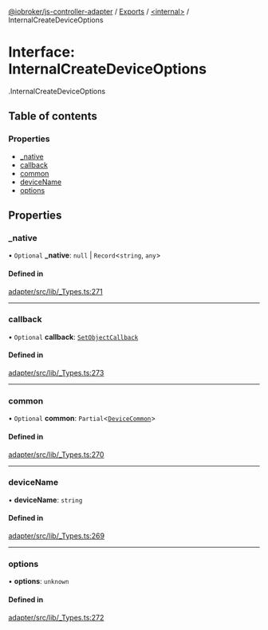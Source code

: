 [@iobroker/js-controller-adapter](../README.md) / [Exports](../modules.md) / [<internal\>](../modules/internal_.md) / InternalCreateDeviceOptions

# Interface: InternalCreateDeviceOptions

[<internal>](../modules/internal_.md).InternalCreateDeviceOptions

## Table of contents

### Properties

- [\_native](internal_.InternalCreateDeviceOptions.md#_native)
- [callback](internal_.InternalCreateDeviceOptions.md#callback)
- [common](internal_.InternalCreateDeviceOptions.md#common)
- [deviceName](internal_.InternalCreateDeviceOptions.md#devicename)
- [options](internal_.InternalCreateDeviceOptions.md#options)

## Properties

### \_native

• `Optional` **\_native**: ``null`` \| `Record`<`string`, `any`\>

#### Defined in

[adapter/src/lib/_Types.ts:271](https://github.com/ioBroker/ioBroker.js-controller/blob/da5874cc/packages/adapter/src/lib/_Types.ts#L271)

___

### callback

• `Optional` **callback**: [`SetObjectCallback`](../modules/internal_.md#setobjectcallback)

#### Defined in

[adapter/src/lib/_Types.ts:273](https://github.com/ioBroker/ioBroker.js-controller/blob/da5874cc/packages/adapter/src/lib/_Types.ts#L273)

___

### common

• `Optional` **common**: `Partial`<[`DeviceCommon`](internal_.DeviceCommon.md)\>

#### Defined in

[adapter/src/lib/_Types.ts:270](https://github.com/ioBroker/ioBroker.js-controller/blob/da5874cc/packages/adapter/src/lib/_Types.ts#L270)

___

### deviceName

• **deviceName**: `string`

#### Defined in

[adapter/src/lib/_Types.ts:269](https://github.com/ioBroker/ioBroker.js-controller/blob/da5874cc/packages/adapter/src/lib/_Types.ts#L269)

___

### options

• **options**: `unknown`

#### Defined in

[adapter/src/lib/_Types.ts:272](https://github.com/ioBroker/ioBroker.js-controller/blob/da5874cc/packages/adapter/src/lib/_Types.ts#L272)
